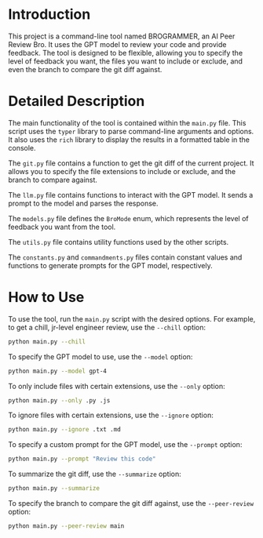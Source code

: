 # Introduction

This project is a command-line tool named BROGRAMMER, an AI Peer Review Bro. It uses the GPT model to review your code and provide feedback. The tool is designed to be flexible, allowing you to specify the level of feedback you want, the files you want to include or exclude, and even the branch to compare the git diff against.

# Detailed Description

The main functionality of the tool is contained within the `main.py` file. This script uses the `typer` library to parse command-line arguments and options. It also uses the `rich` library to display the results in a formatted table in the console.

The `git.py` file contains a function to get the git diff of the current project. It allows you to specify the file extensions to include or exclude, and the branch to compare against.

The `llm.py` file contains functions to interact with the GPT model. It sends a prompt to the model and parses the response.

The `models.py` file defines the `BroMode` enum, which represents the level of feedback you want from the tool.

The `utils.py` file contains utility functions used by the other scripts.

The `constants.py` and `commandments.py` files contain constant values and functions to generate prompts for the GPT model, respectively.

# How to Use

To use the tool, run the `main.py` script with the desired options. For example, to get a chill, jr-level engineer review, use the `--chill` option:

```bash
python main.py --chill
```

To specify the GPT model to use, use the `--model` option:

```bash
python main.py --model gpt-4
```

To only include files with certain extensions, use the `--only` option:

```bash
python main.py --only .py .js
```

To ignore files with certain extensions, use the `--ignore` option:

```bash
python main.py --ignore .txt .md
```

To specify a custom prompt for the GPT model, use the `--prompt` option:

```bash
python main.py --prompt "Review this code"
```

To summarize the git diff, use the `--summarize` option:

```bash
python main.py --summarize
```

To specify the branch to compare the git diff against, use the `--peer-review` option:

```bash
python main.py --peer-review main
```
